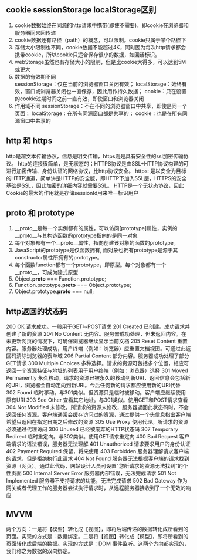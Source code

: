 ## cookie sessionStorage localStorage区别
1. cookie数据始终在同源的http请求中携带(即使不需要)，即cookie在浏览器和服务器间来回传递
2. cookie数据还有路径（path）的概念，可以限制。cookie只属于某个路径下
3. 存储大小限制也不同，cookie数据不能超过4K，同时因为每次http请求都会携带cookie，所以cookie只适合保存很小的数据，如回话标识。
4. webStorage虽然也有存储大小的限制，但是比cookie大得多，可以达到5M或更大
5. 数据的有效期不同  
   sessionStorage：仅在当前的浏览器窗口关闭有效；
   localStorage：始终有效，窗口或浏览器关闭也一直保存，因此用作持久数据；
   cookie：只在设置的cookie过期时间之前一直有效，即使窗口和浏览器关闭
6. 作用域不同 
   sessionStorage：不在不同的浏览器窗口中共享，即使是同一个页面；
   localStorage：在所有同源窗口都是共享的；
   cookie：也是在所有同源窗口中共享的

## http 和 https
  http是超文本传输协议，信息是明文传输，https则是具有安全性的ssl加密传输协议。
  http的连接很简单，是无状态的；HTTPS协议是由SSL+HTTP协议构建的可进行加密传输、身份认证的网络协议，比http协议安全。
  https: 是以安全为目标的HTTP通道，简单讲是HTTP的安全版，即HTTP下加入SSL层，HTTPS的安全基础是SSL，因此加密的详细内容就需要SSL。
  HTTP是一个无状态协议，因此Cookie的最大的作用就是存储sessionId用来唯一标识用户

## __proto__ 和 prototype
  1. __proto__是每一个实例都有的属性，可以访问[prototype]属性，实例的__proto__与其构造函数的prototype指向的是同一对象
  2. 每个对象都有一个__proto__属性，指向创建该对象的函数的prototype。
  3. JavaScript的prototype是仅函数拥有, 而对象也拥有prototype是源于其constructor属性所拥有的prototype。
  4. 每个函数function都有一个prototype，即原型。每个对象都有一个__proto__，可成为隐式原型
  5. Object.__proto__ === Function.prototype;
  6. Function.prototype.__proto__ === Object.prototype;
  7. Object.prototype.__proto__ === null;

## http返回的状态码
200    OK    请求成功。一般用于GET与POST请求
201    Created    已创建。成功请求并创建了新的资源
204    No Content    无内容。服务器成功处理，但未返回内容。在未更新网页的情况下，可确保浏览器继续显示当前文档
205    Reset Content    重置内容。服务器处理成功，用户终端（例如：浏览器）应重置文档视图。可通过此返回码清除浏览器的表单域
206    Partial Content    部分内容。服务器成功处理了部分GET请求
300    Multiple Choices    多种选择。请求的资源可包括多个位置，相应可返回一个资源特征与地址的列表用于用户终端（例如：浏览器）选择
301    Moved Permanently    永久移动。请求的资源已被永久的移动到新URI，返回信息会包括新的URI，浏览器会自动定向到新URI。今后任何新的请求都应使用新的URI代替
302    Found    临时移动。与301类似。但资源只是临时被移动。客户端应继续使用原有URI
303    See Other    查看其它地址。与301类似。使用GET和POST请求查看
304    Not Modified    未修改。所请求的资源未修改，服务器返回此状态码时，不会返回任何资源。客户端通常会缓存访问过的资源，通过提供一个头信息指出客户端希望只返回在指定日期之后修改的资源
305    Use Proxy    使用代理。所请求的资源必须通过代理访问
306    Unused    已经被废弃的HTTP状态码
307    Temporary Redirect    临时重定向。与302类似。使用GET请求重定向
400    Bad Request    客户端请求的语法错误，服务器无法理解
401    Unauthorized    请求要求用户的身份认证
402    Payment Required    保留，将来使用
403    Forbidden    服务器理解请求客户端的请求，但是拒绝执行此请求
404    Not Found    服务器无法根据客户端的请求找到资源（网页）。通过此代码，网站设计人员可设置"您所请求的资源无法找到"的个性页面
500    Internal Server Error    服务器内部错误，无法完成请求
501    Not Implemented    服务器不支持请求的功能，无法完成请求
502    Bad Gateway    作为网关或者代理工作的服务器尝试执行请求时，从远程服务器接收到了一个无效的响应

## MVVM 
  两个方向：一是将【模型】转化成【视图】，即将后端传递的数据转化成所看到的页面。实现的方式是：数据绑定。二是将【视图】转化成【模型】，即将所看到的页面转化成后端的数据。实现的方式是：DOM 事件监听。这两个方向都实现的，我们称之为数据的双向绑定。